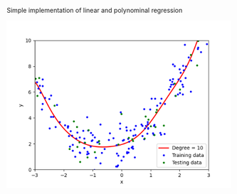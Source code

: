 Simple implementation of linear and polynominal regression 

![Alt text](/Example.png?raw=true "10th degree polynominal regression")